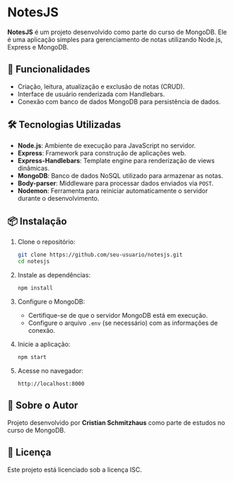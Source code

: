 
# NotesJS

**NotesJS** é um projeto desenvolvido como parte do curso de MongoDB. Ele é uma aplicação simples para gerenciamento de notas utilizando Node.js, Express e MongoDB.

## 🚀 Funcionalidades

- Criação, leitura, atualização e exclusão de notas (CRUD).
- Interface de usuário renderizada com Handlebars.
- Conexão com banco de dados MongoDB para persistência de dados.

## 🛠️ Tecnologias Utilizadas

- **Node.js**: Ambiente de execução para JavaScript no servidor.
- **Express**: Framework para construção de aplicações web.
- **Express-Handlebars**: Template engine para renderização de views dinâmicas.
- **MongoDB**: Banco de dados NoSQL utilizado para armazenar as notas.
- **Body-parser**: Middleware para processar dados enviados via `POST`.
- **Nodemon**: Ferramenta para reiniciar automaticamente o servidor durante o desenvolvimento.

## 📦 Instalação

1. Clone o repositório:
   ```bash
   git clone https://github.com/seu-usuario/notesjs.git
   cd notesjs
   ```

2. Instale as dependências:
   ```bash
   npm install
   ```

3. Configure o MongoDB:
   - Certifique-se de que o servidor MongoDB está em execução.
   - Configure o arquivo `.env` (se necessário) com as informações de conexão.

4. Inicie a aplicação:
   ```bash
   npm start
   ```

5. Acesse no navegador:
   ```
   http://localhost:8000
   ```

## 📖 Sobre o Autor

Projeto desenvolvido por **Cristian Schmitzhaus** como parte de estudos no curso de MongoDB.

## 📝 Licença

Este projeto está licenciado sob a licença ISC.
